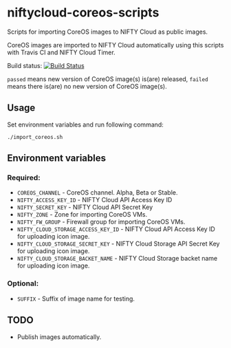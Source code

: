 # niftycloud-coreos-scripts

Scripts for importing CoreOS images to NIFTY Cloud as public images.

CoreOS images are imported to NIFTY Cloud automatically using this scripts with Travis CI and NIFTY Cloud Timer.

Build status: [![Build Status](https://travis-ci.org/higebu/niftycloud-coreos-scripts.svg?branch=master)](https://travis-ci.org/higebu/niftycloud-coreos-scripts)

`passed` means new version of CoreOS image(s) is(are) released, `failed` means there is(are) no new version of CoreOS image(s).

## Usage

Set environment variables and run following command:

```
./import_coreos.sh
```

## Environment variables

### Required:

* `COREOS_CHANNEL` - CoreOS channel. Alpha, Beta or Stable.
* `NIFTY_ACCESS_KEY_ID` - NIFTY Cloud API Access Key ID
* `NIFTY_SECRET_KEY` -  NIFTY Cloud API Secret Key
* `NIFTY_ZONE` - Zone for importing CoreOS VMs.
* `NIFTY_FW_GROUP` - Firewall group for importing CoreOS VMs.
* `NIFTY_CLOUD_STORAGE_ACCESS_KEY_ID` - NIFTY Cloud API Access Key ID for uploading icon image.
* `NIFTY_CLOUD_STORAGE_SECRET_KEY` - NIFTY Cloud Storage API Secret Key for uploading icon image.
* `NIFTY_CLOUD_STORAGE_BACKET_NAME` - NIFTY Cloud Storage backet name for uploading icon image.

### Optional:

* `SUFFIX` - Suffix of image name for testing.

## TODO

* Publish images automatically.
